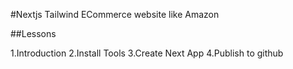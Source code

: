 #Nextjs Tailwind ECommerce website like Amazon

##Lessons

1.Introduction
2.Install Tools
3.Create Next App
4.Publish to github
